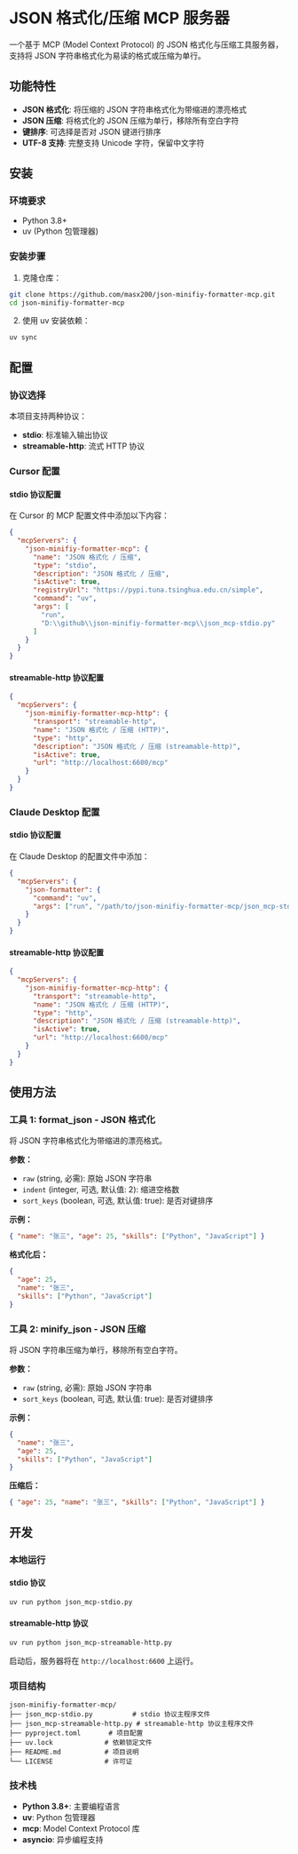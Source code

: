 # JSON 格式化/压缩 MCP 服务器

一个基于 MCP (Model Context Protocol) 的 JSON 格式化与压缩工具服务器，支持将
JSON 字符串格式化为易读的格式或压缩为单行。

## 功能特性

- **JSON 格式化**: 将压缩的 JSON 字符串格式化为带缩进的漂亮格式
- **JSON 压缩**: 将格式化的 JSON 压缩为单行，移除所有空白字符
- **键排序**: 可选择是否对 JSON 键进行排序
- **UTF-8 支持**: 完整支持 Unicode 字符，保留中文字符

## 安装

### 环境要求

- Python 3.8+
- uv (Python 包管理器)

### 安装步骤

1. 克隆仓库：

```bash
git clone https://github.com/masx200/json-minifiy-formatter-mcp.git
cd json-minifiy-formatter-mcp
```

2. 使用 uv 安装依赖：

```bash
uv sync
```

## 配置

### 协议选择

本项目支持两种协议：

- **stdio**: 标准输入输出协议
- **streamable-http**: 流式 HTTP 协议

### Cursor 配置

#### stdio 协议配置

在 Cursor 的 MCP 配置文件中添加以下内容：

```json
{
  "mcpServers": {
    "json-minifiy-formatter-mcp": {
      "name": "JSON 格式化 / 压缩",
      "type": "stdio",
      "description": "JSON 格式化 / 压缩",
      "isActive": true,
      "registryUrl": "https://pypi.tuna.tsinghua.edu.cn/simple",
      "command": "uv",
      "args": [
        "run",
        "D:\\github\\json-minifiy-formatter-mcp\\json_mcp-stdio.py"
      ]
    }
  }
}
```

#### streamable-http 协议配置

```json
{
  "mcpServers": {
    "json-minifiy-formatter-mcp-http": {
      "transport": "streamable-http",
      "name": "JSON 格式化 / 压缩 (HTTP)",
      "type": "http",
      "description": "JSON 格式化 / 压缩 (streamable-http)",
      "isActive": true,
      "url": "http://localhost:6600/mcp"
    }
  }
}
```

### Claude Desktop 配置

#### stdio 协议配置

在 Claude Desktop 的配置文件中添加：

```json
{
  "mcpServers": {
    "json-formatter": {
      "command": "uv",
      "args": ["run", "/path/to/json-minifiy-formatter-mcp/json_mcp-stdio.py"]
    }
  }
}
```

#### streamable-http 协议配置

```json
{
  "mcpServers": {
    "json-minifiy-formatter-mcp-http": {
      "transport": "streamable-http",
      "name": "JSON 格式化 / 压缩 (HTTP)",
      "type": "http",
      "description": "JSON 格式化 / 压缩 (streamable-http)",
      "isActive": true,
      "url": "http://localhost:6600/mcp"
    }
  }
}
```

## 使用方法

### 工具 1: format_json - JSON 格式化

将 JSON 字符串格式化为带缩进的漂亮格式。

**参数：**

- `raw` (string, 必需): 原始 JSON 字符串
- `indent` (integer, 可选, 默认值: 2): 缩进空格数
- `sort_keys` (boolean, 可选, 默认值: true): 是否对键排序

**示例：**

```json
{ "name": "张三", "age": 25, "skills": ["Python", "JavaScript"] }
```

**格式化后：**

```json
{
  "age": 25,
  "name": "张三",
  "skills": ["Python", "JavaScript"]
}
```

### 工具 2: minify_json - JSON 压缩

将 JSON 字符串压缩为单行，移除所有空白字符。

**参数：**

- `raw` (string, 必需): 原始 JSON 字符串
- `sort_keys` (boolean, 可选, 默认值: true): 是否对键排序

**示例：**

```json
{
  "name": "张三",
  "age": 25,
  "skills": ["Python", "JavaScript"]
}
```

**压缩后：**

```json
{ "age": 25, "name": "张三", "skills": ["Python", "JavaScript"] }
```

## 开发

### 本地运行

#### stdio 协议

```bash
uv run python json_mcp-stdio.py
```

#### streamable-http 协议

```bash
uv run python json_mcp-streamable-http.py
```

启动后，服务器将在 `http://localhost:6600` 上运行。

### 项目结构

```
json-minifiy-formatter-mcp/
├── json_mcp-stdio.py          # stdio 协议主程序文件
├── json_mcp-streamable-http.py # streamable-http 协议主程序文件
├── pyproject.toml       # 项目配置
├── uv.lock             # 依赖锁定文件
├── README.md           # 项目说明
└── LICENSE             # 许可证
```

### 技术栈

- **Python 3.8+**: 主要编程语言
- **uv**: Python 包管理器
- **mcp**: Model Context Protocol 库
- **asyncio**: 异步编程支持
